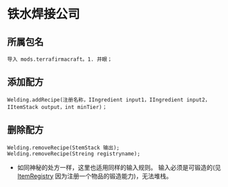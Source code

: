 # 铁水焊接公司

## 所属包名
```zenscript
导入 mods.terrafirmacraft。1. 井眼；
```

## 添加配方

```zenscript
Welding.addRecipe(注册名称，IIngredient input1，IIngredient input2，IItemStack output，int minTier)；
```

## 删除配方

```zenscript
Welding.removeRecipe(StemStack 输出);
Welding.removeRecipe(Streing registryname);
```
- 如同神秘的处方一样，这里也适用同样的输入规则。 输入必须是可锻造的(见 [ItemRegistry](/Mods/Terrafirmacraft/ItemRegistry) 因为注册一个物品的锻造能力)，无法堆栈。